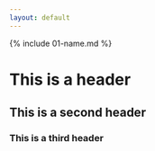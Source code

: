 ```yaml
---
layout: default
---
```


{% include 01-name.md %}
# This is a header
## This is a second header
### This is a third header

